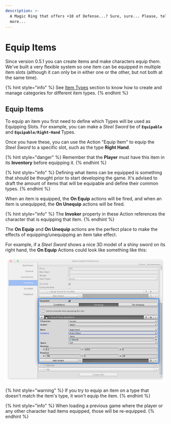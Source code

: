 ```yaml
---
description: >-
  A Magic Ring that offers +10 of Defense...? Sure, sure... Please, tell me
  more...
---
```


# Equip Items

Since version 0.5.1 you can create items and make characters equip them. We've built a very flexible system so one item can be equipped in multiple item slots \(although it can only be in either one or the other, but not both at the same time\). 

{% hint style="info" %}
See [Item Types](inventory-window/types.md) section to know how to create and manage categories for different item types.
{% endhint %}

## Equip Items

To equip an item you first need to define which Types will be used as Equipping Slots. For example, you can make a _Steel Sword_ be of  **`Equipable`** and **`Equipable/Right-Hand`** Types.

Once you have these, you can use the Action "Equip Item" to equip the _Steel Sword_ to a specific slot, such as the type **Right Hand**.

{% hint style="danger" %}
Remember that the **Player** must have this item in its **Inventory** before equipping it.
{% endhint %}

{% hint style="info" %}
Defining what items can be equipped is something that should be thought prior to start developing the game. It's advised to draft the amount of items that will be equipable and define their common types.
{% endhint %}

When an item is equipped, the **On Equip** actions will be fired, and when an item is unequipped, the **On Unequip** actions will be fired.

{% hint style="info" %}
The **Invoker** property in these Action references the character that is equipping that item.
{% endhint %}

The **On Equip** and **On Unequip** actions are the perfect place to make the effects of equipping/unequipping an item take effect.

For example, if a _Steel Sword_ shows a nice 3D model of a shiny sword on its right hand, the **On Equip** Actions could look like something like this:

![\(On Equip will instantiate a Sword model on the Invoker&apos;s Right Hand\)](../../.gitbook/assets/inventory-on-equip-item.jpg)

{% hint style="warning" %}
If you try to equip an item on a type that doesn't match the item's type, it won't equip the item.
{% endhint %}

{% hint style="info" %}
When loading a previous game where the player or any other character had items equipped, those will be re-equipped.
{% endhint %}

